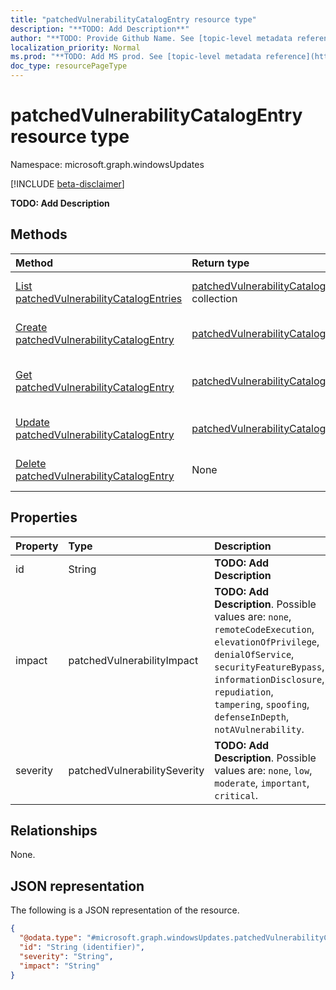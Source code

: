 ```yaml
---
title: "patchedVulnerabilityCatalogEntry resource type"
description: "**TODO: Add Description**"
author: "**TODO: Provide Github Name. See [topic-level metadata reference](https://msgo.azurewebsites.net/add/document/guidelines/metadata.html#topic-level-metadata)**"
localization_priority: Normal
ms.prod: "**TODO: Add MS prod. See [topic-level metadata reference](https://msgo.azurewebsites.net/add/document/guidelines/metadata.html#topic-level-metadata)**"
doc_type: resourcePageType
---
```


# patchedVulnerabilityCatalogEntry resource type

Namespace: microsoft.graph.windowsUpdates

[!INCLUDE [beta-disclaimer](../../includes/beta-disclaimer.md)]

**TODO: Add Description**

## Methods
|Method|Return type|Description|
|:---|:---|:---|
|[List patchedVulnerabilityCatalogEntries](../api/patchedvulnerabilitycatalogentry-list.md)|[patchedVulnerabilityCatalogEntry](../resources/windowsupdates-patchedvulnerabilitycatalogentry.md) collection|Get a list of the [patchedVulnerabilityCatalogEntry](../resources/patchedvulnerabilitycatalogentry.md) objects and their properties.|
|[Create patchedVulnerabilityCatalogEntry](../api/windowsupdates-patchedvulnerabilitycatalogentry-create.md)|[patchedVulnerabilityCatalogEntry](../resources/windowsupdates-patchedvulnerabilitycatalogentry.md)|Create a new [patchedVulnerabilityCatalogEntry](../resources/windowsupdates-patchedvulnerabilitycatalogentry.md) object.|
|[Get patchedVulnerabilityCatalogEntry](../api/windowsupdates-patchedvulnerabilitycatalogentry-get.md)|[patchedVulnerabilityCatalogEntry](../resources/windowsupdates-patchedvulnerabilitycatalogentry.md)|Read the properties and relationships of a [patchedVulnerabilityCatalogEntry](../resources/windowsupdates-patchedvulnerabilitycatalogentry.md) object.|
|[Update patchedVulnerabilityCatalogEntry](../api/windowsupdates-patchedvulnerabilitycatalogentry-update.md)|[patchedVulnerabilityCatalogEntry](../resources/windowsupdates-patchedvulnerabilitycatalogentry.md)|Update the properties of a [patchedVulnerabilityCatalogEntry](../resources/windowsupdates-patchedvulnerabilitycatalogentry.md) object.|
|[Delete patchedVulnerabilityCatalogEntry](../api/windowsupdates-patchedvulnerabilitycatalogentry-delete.md)|None|Deletes a [patchedVulnerabilityCatalogEntry](../resources/windowsupdates-patchedvulnerabilitycatalogentry.md) object.|

## Properties
|Property|Type|Description|
|:---|:---|:---|
|id|String|**TODO: Add Description**|
|impact|patchedVulnerabilityImpact|**TODO: Add Description**. Possible values are: `none`, `remoteCodeExecution`, `elevationOfPrivilege`, `denialOfService`, `securityFeatureBypass`, `informationDisclosure`, `repudiation`, `tampering`, `spoofing`, `defenseInDepth`, `notAVulnerability`.|
|severity|patchedVulnerabilitySeverity|**TODO: Add Description**. Possible values are: `none`, `low`, `moderate`, `important`, `critical`.|

## Relationships
None.

## JSON representation
The following is a JSON representation of the resource.
<!-- {
  "blockType": "resource",
  "keyProperty": "id",
  "@odata.type": "microsoft.graph.windowsUpdates.patchedVulnerabilityCatalogEntry",
  "openType": false
}
-->
``` json
{
  "@odata.type": "#microsoft.graph.windowsUpdates.patchedVulnerabilityCatalogEntry",
  "id": "String (identifier)",
  "severity": "String",
  "impact": "String"
}
```

